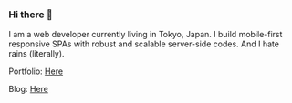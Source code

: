 ### Hi there 👋
<!--<img align="right" src="https://github-readme-stats.vercel.app/api?username=yagigo&count_private=true&show_icons=true&theme=dracula&hide_title=true" />-->

I am a web developer currently living in Tokyo, Japan. I build mobile-first responsive SPAs with robust and scalable server-side codes. And I hate rains (literally).

Portfolio: [Here](https://yagigo.github.io/)

Blog: [Here](https://yagilocker.hashnode.dev/)


<!-- <img align="right" src="https://github-readme-stats.vercel.app/api/top-langs/?username=yagigo&hide=html&layout=compact&theme=dracula" /> -->
